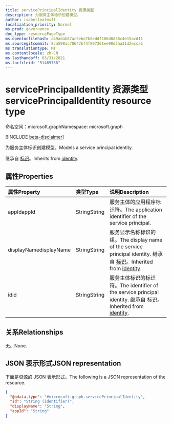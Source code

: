 ```yaml
---
title: servicePrincipalIdentity 资源类型
description: 为服务主体标识创建模型。
author: isabelleatmsft
localization_priority: Normal
ms.prod: governance
doc_type: resourcePageType
ms.openlocfilehash: a49adab87ac5ebe7b8eddf106d8d38c4e15acd11
ms.sourcegitcommit: 8ca598ac70647bf4f897361ee90d3aa31d2ecca5
ms.translationtype: MT
ms.contentlocale: zh-CN
ms.lasthandoff: 03/31/2021
ms.locfileid: "51469738"
---
```

# <a name="serviceprincipalidentity-resource-type"></a><span data-ttu-id="30df8-103">servicePrincipalIdentity 资源类型</span><span class="sxs-lookup"><span data-stu-id="30df8-103">servicePrincipalIdentity resource type</span></span>

<span data-ttu-id="30df8-104">命名空间：microsoft.graph</span><span class="sxs-lookup"><span data-stu-id="30df8-104">Namespace: microsoft.graph</span></span>

[!INCLUDE [beta-disclaimer](../../includes/beta-disclaimer.md)]

<span data-ttu-id="30df8-105">为服务主体标识创建模型。</span><span class="sxs-lookup"><span data-stu-id="30df8-105">Models a service principal identity.</span></span>

<span data-ttu-id="30df8-106">继承自 [标识](../resources/identity.md)。</span><span class="sxs-lookup"><span data-stu-id="30df8-106">Inherits from [identity](../resources/identity.md).</span></span>

## <a name="properties"></a><span data-ttu-id="30df8-107">属性</span><span class="sxs-lookup"><span data-stu-id="30df8-107">Properties</span></span>
|<span data-ttu-id="30df8-108">属性</span><span class="sxs-lookup"><span data-stu-id="30df8-108">Property</span></span>|<span data-ttu-id="30df8-109">类型</span><span class="sxs-lookup"><span data-stu-id="30df8-109">Type</span></span>|<span data-ttu-id="30df8-110">说明</span><span class="sxs-lookup"><span data-stu-id="30df8-110">Description</span></span>|
|:---|:---|:---|
|<span data-ttu-id="30df8-111">appId</span><span class="sxs-lookup"><span data-stu-id="30df8-111">appId</span></span>|<span data-ttu-id="30df8-112">String</span><span class="sxs-lookup"><span data-stu-id="30df8-112">String</span></span>| <span data-ttu-id="30df8-113">服务主体的应用程序标识符。</span><span class="sxs-lookup"><span data-stu-id="30df8-113">The application identifier of the service principal.</span></span> |
|<span data-ttu-id="30df8-114">displayName</span><span class="sxs-lookup"><span data-stu-id="30df8-114">displayName</span></span>|<span data-ttu-id="30df8-115">String</span><span class="sxs-lookup"><span data-stu-id="30df8-115">String</span></span>| <span data-ttu-id="30df8-116">服务显示名称标识的组。</span><span class="sxs-lookup"><span data-stu-id="30df8-116">The display name of the service principal identity.</span></span> <span data-ttu-id="30df8-117">继承自 [标识](../resources/identity.md)。</span><span class="sxs-lookup"><span data-stu-id="30df8-117">Inherited from [identity](../resources/identity.md).</span></span> |
|<span data-ttu-id="30df8-118">id</span><span class="sxs-lookup"><span data-stu-id="30df8-118">id</span></span>|<span data-ttu-id="30df8-119">String</span><span class="sxs-lookup"><span data-stu-id="30df8-119">String</span></span>| <span data-ttu-id="30df8-120">服务主体标识的标识符。</span><span class="sxs-lookup"><span data-stu-id="30df8-120">The identifier of the service principal identity.</span></span> <span data-ttu-id="30df8-121">继承自 [标识](../resources/identity.md)。</span><span class="sxs-lookup"><span data-stu-id="30df8-121">Inherited from [identity](../resources/identity.md).</span></span> |

## <a name="relationships"></a><span data-ttu-id="30df8-122">关系</span><span class="sxs-lookup"><span data-stu-id="30df8-122">Relationships</span></span>
<span data-ttu-id="30df8-123">无。</span><span class="sxs-lookup"><span data-stu-id="30df8-123">None.</span></span>

## <a name="json-representation"></a><span data-ttu-id="30df8-124">JSON 表示形式</span><span class="sxs-lookup"><span data-stu-id="30df8-124">JSON representation</span></span>
<span data-ttu-id="30df8-125">下面是资源的 JSON 表示形式。</span><span class="sxs-lookup"><span data-stu-id="30df8-125">The following is a JSON representation of the resource.</span></span>
<!-- {
  "blockType": "resource",
  "@odata.type": "microsoft.graph.servicePrincipalIdentity"
}
-->
``` json
{
  "@odata.type": "#microsoft.graph.servicePrincipalIdentity",
  "id": "String (identifier)",
  "displayName": "String",
  "appId": "String"
}
```
